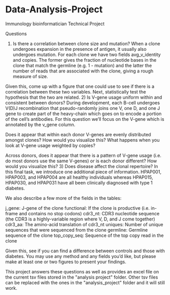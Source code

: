 # Data-Analysis-Project
Immunology bioinformatician Technical Project

Questions
1) Is there a correlation between clone size and mutation?
When a clone undergoes expansion in the presence of antigen, it usually also undergoes mutation.  For each clone we have two fields avg_v_identity and copies.  The former gives the fraction of nucleotide bases in the clone that match the germline (e.g. 1 - mutation) and the latter the number of reads that are associated with the clone, giving a rough measure of size.

Given this, come up with a figure that one could use to see if there is a correlation between these two variables.  Next, statistically test the hypothesis that the two are related.
2) Is V-gene usage uniform within and consistent between donors?
During development, each B-cell undergoes V(D)J recombination that pseudo-randomly joins one V, one D, and one J gene to create part of the heavy-chain which goes on to encode a portion of the cell’s antibodies.  For this question we’ll focus on the V-gene which is annotated by the v_gene column.

Does it appear that within each donor V-genes are evenly distributed amongst clones?  How would you visualize this?  What happens when you look at V-gene usage weighted by copies?

Across donors, does it appear that there is a pattern of V-gene usage (i.e. do most donors use the same V-genes) or is each donor different?  How would you visualize this?
3) Does disease affect the clonal repertoire?
In this final task, we introduce one additional piece of information.  HPAP001, HPAP003, and HPAP004 are all healthy individuals whereas HPAP015, HPAP030, and HPAP031 have all been clinically diagnosed with type 1 diabetes.

We also describe a few more of the fields in the tables:

j_gene: J-gene of the clone
functional: If the clone is productive (i.e. in-frame and contains no stop codons)
cdr3_nt: CDR3 nucleotide sequence (the CDR3 is a highly-variable region where V, D, and J come together) 
cdr3_aa: The amino-acid translation of cdr3_nt
uniques: Number of unique sequences that were sequenced from the clone
germline: Germline sequence of the clone
top_copy_seq: Sequence of the top copy read in the clone

Given this, see if you can find a difference between controls and those with diabetes.  You may use any method and any fields you’d like, but please make at least one or two figures to present your findings.


This project answers these questions as well as provides an excel file on the current tsv files stored in the "analysis project" folder. Other tsv files can be replaced with the ones in the "analysis_project" folder and it will still work.